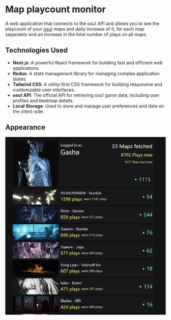 # Map playcount monitor

A web application that connects to the osu! API and allows you to see the playcount of your [osu!](https://osu.ppy.sh/home) maps and daily increase of it, for each map separately and an increase in the total number of plays on all maps. 

## Technologies Used

- **Next.js**: A powerful React framework for building fast and efficient web applications.
- **Redux**: A state management library for managing complex application states.
- **Tailwind CSS**: A utility-first CSS framework for building responsive and customizable user interfaces.
- **osu! API**: The official API for retrieving osu! game data, including user profiles and beatmap details.
- **Local Storage**: Used to store and manage user preferences and data on the client-side.

## Appearance

![App screnshot](.github/assets/app-screenshot.png)